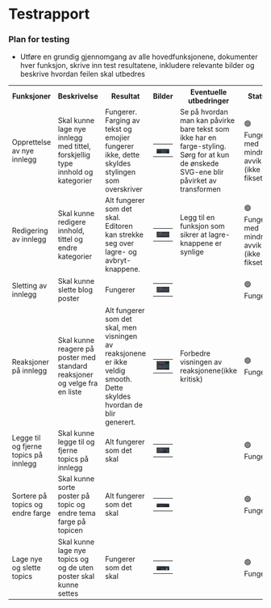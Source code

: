 # Testrapport

### Plan for testing
- Utføre en grundig gjennomgang av alle hovedfunksjonene, dokumenter hver funksjon, skrive inn test resultatene, inkludere relevante bilder og beskrive hvordan feilen skal utbedres

<table>
    <tr>
      <th>Funksjoner</th>
      <th>Beskrivelse</th>
      <th>Resultat</th>
      <th>Bilder</th>
      <th>Eventuelle utbedringer</th>
      <th>Status</th>
    </tr>
    <tr>
      <td>Opprettelse av nye innlegg</td>
      <td>Skal kunne lage nye innlegg med tittel, forskjellig type innhold og kategorier</td>
      <td>Fungerer. Farging av tekst og emojier fungerer ikke, dette skyldes stylingen som overskriver</td>
      <td> 
        <table>
          <th><img src="./Images/Brukerveiledning/NewPostButtonLocation.png" width="120" /></th>
        </table>
      </td>
      <td>Se på hvordan man kan påvirke bare tekst som ikke har en farge-styling. Sørg for at kun de ønskede SVG-ene blir påvirket av transformen</td>
      <td>🟢Fungerer med mindre avvik (ikke fikset)</td>
    </tr>
    <tr>
      <td>Redigering av innlegg</td>
      <td>Skal kunne redigere innhold, tittel og endre kategorier</td>
      <td>Alt fungerer som det skal. Editoren kan strekke seg over lagre- og avbryt-knappene.</td>
      <td> 
        <table>
          <th><img src="./Images/Brukerveiledning/EditDeletePost.png" width="120" /></th>
        </table>
      </td>
      <td>Legg til en funksjon som sikrer at lagre-knappene er synlige</td>
      <td>🟢Fungerer med mindre avvik (ikke fikset)</td>        
    </tr>
    <tr>
      <td>Sletting av innlegg</td>
      <td>Skal kunne slette blog poster</td>
      <td>Fungerer</td>
      <td> 
        <table>
          <th><img src="./Images/Brukerveiledning/EditDeletePost.png" width="120" /></th>
        </table>
      </td>
      <td></td>
      <td>🟢Fungerer</td>        
    </tr>
    <tr>
      <td>Reaksjoner på innlegg</td>
      <td>Skal kunne reagere på poster med standard reaksjoner og velge fra en liste </td>
      <td>Alt fungerer som det skal, men visningen av reaksjonene er ikke veldig smooth. Dette skyldes hvordan de blir generert.</td>
      <td> 
        <table>
          <th><img src="./Images/Brukerveiledning/Reaction.png" width="120" /></th>
        </table>
      </td>
      <td>Forbedre visningen av reaksjonene(ikke kritisk)</td>
      <td>🟢Fungerer</td>        
    </tr>
    <tr>
      <td>Legge til og fjerne topics på innlegg</td>
      <td>Skal kunne legge til og fjerne topics på innlegg </td>
      <td>Alt fungerer som det skal</td>
      <td> 
        <table>
          <th><img src="./Images/Brukerveiledning/Topic.png" width="120" /></th>
        </table>
      </td>
      <td></td>
      <td>🟢Fungerer</td>        
    </tr>
      <td>Sortere på topics og endre farge</td>
      <td>Skal kunne sorte poster på topic og endre tema farge på topicen </td>
      <td>Alt fungerer som det skal</td>
      <td> 
        <table>
          <th><img src="./Images/Brukerveiledning/clickTopic.png" width="120" /></th>
        </table>
      </td>
      <td></td>
      <td>🟢Fungerer</td>        
    </tr>        
    </tr>
      <td>Lage nye og slette topics</td>
      <td>Skal kunne lage nye topics og og de uten poster skal kunne settes</td>
      <td>Fungerer som det skal</td>
      <td> 
        <table>
          <th><img src="./Images/Brukerveiledning/TopicNewChangeColor.png" width="120" /></th>
        </table>
      </td>
      <td></td>
      <td>🟢Fungerer</td>        
    </tr>
</table>
